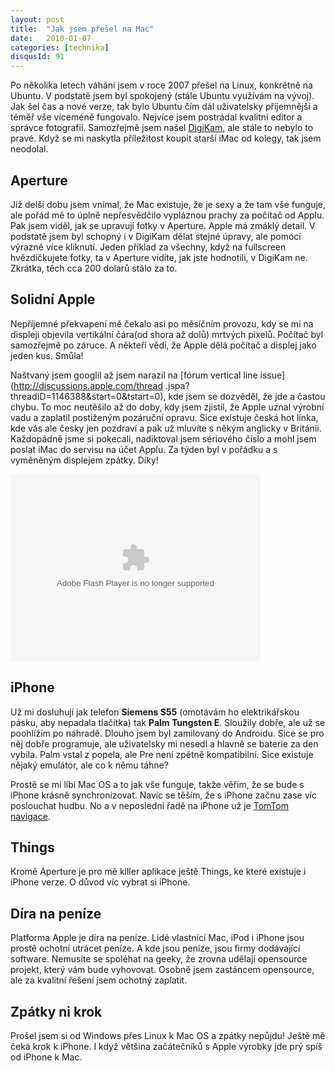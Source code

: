 ```yaml
---
layout: post
title:  "Jak jsem přešel na Mac"
date:   2010-01-07
categories: [technika]
disqusId: 91
---
```

Po několika letech váhání jsem v roce 2007 přešel na Linux, konkrétně na Ubuntu. V podstatě jsem byl spokojený (stále Ubuntu využívám na 
vývoj). Jak šel čas a nové verze, tak bylo Ubuntu čím dál uživatelsky příjemnější a téměř vše víceméně fungovalo. Nejvíce jsem postrádal 
kvalitní editor a správce fotografií. Samozřejmě jsem našel [DigiKam](http://www.digikam.org/), ale stále to nebylo to pravé. Když se mi 
naskytla příležitost koupit starší iMac od kolegy, tak jsem neodolal.
<!--more-->

Aperture
-------

Již delší dobu jsem vnímal, že Mac existuje, že je sexy a že tam vše funguje, ale pořád mě to úplně nepřesvědčilo vypláznou prachy za počítač od Applu. Pak jsem viděl, jak se upravují fotky v Aperture. Apple má zmáklý detail. V podstatě jsem byl schopný i v DigiKam dělat stejné úpravy, ale pomocí výrazně více kliknutí. Jeden příklad za všechny, když na fullscreen hvězdičkujete fotky, ta v Aperture vidíte, jak jste hodnotili, v DigiKam ne. Zkrátka, těch cca 200 dolarů stálo za to.

Solidní Apple
------

Nepříjemné překvapení mě čekalo asi po měsíčním provozu, kdy se mi na displeji objevila vertikální čára(od shora až dolů) mrtvých pixelů. Počítač byl samozřejmě po záruce. A někteří vědí, že Apple dělá počítač a displej jako jeden kus. Smůla!

Naštvaný jsem googlil až jsem narazil na [fórum vertical line issue](http://discussions.apple.com/thread
.jspa?threadID=1146388&start=0&tstart=0), kde jsem se dozvěděl, že jde a častou chybu. To moc neutěšilo až do doby,
 kdy jsem zjistil, že Apple uznal výrobní vadu a zaplatil postiženým pozáruční opravu. Sice existuje česká hot linka, kde vás ale česky jen pozdraví a pak už mluvíte s někým anglicky v Británii. Každopádně jsme si pokecali, nadiktoval jsem sériového číslo a mohl jsem poslat iMac do servisu na účet Applu. Za týden byl v pořádku a s vyměněným displejem zpátky. Díky!

<object width="400" height="300"> <param name="flashvars" value="offsite=true&lang=en-us&page_show_url=%2Fphotos%2Fimac_faulty_screen%2Fshow%2F&page_show_back_url=%2Fphotos%2Fimac_faulty_screen%2F&user_id=8052398@N05&jump_to="></param> <param name="movie" value="http://www.flickr.com/apps/slideshow/show.swf?v=71649"></param> <param name="allowFullScreen" value="true"></param><embed type="application/x-shockwave-flash" src="http://www.flickr.com/apps/slideshow/show.swf?v=71649" allowFullScreen="true" flashvars="offsite=true&lang=en-us&page_show_url=%2Fphotos%2Fimac_faulty_screen%2Fshow%2F&page_show_back_url=%2Fphotos%2Fimac_faulty_screen%2F&user_id=8052398@N05&jump_to=" width="400" height="300"></embed></object>

iPhone
------

Už mi dosluhují jak telefon __Siemens S55__ (omotávám ho elektrikářskou pásku, aby nepadala tlačítka) tak __Palm Tungsten E__. Sloužily dobře, 
ale už se poohlížím po náhradě. Dlouho jsem byl zamilovaný do Androidu. Sice se pro něj dobře programuje, ale uživatelsky mi nesedl a hlavně se baterie za den vybila. Palm vstal z popela, ale Pre není zpětně kompatibilní. Sice existuje nějaký emulátor, ale co k němu táhne?

Prostě se mi líbí Mac OS a to jak vše funguje, takže věřím, že se bude s iPhone krásně synchronizovat. Navíc se těším, že s iPhone začnu zase 
víc poslouchat hudbu. No a v neposlední řadě na iPhone už je [TomTom navigace](http://iphone.tomtom.com/).

Things
------

Kromě Aperture je pro mě killer aplikace ještě Things, ke které existuje i iPhone verze. O důvod víc vybrat si iPhone.

Díra na peníze
------

Platforma Apple je díra na peníze. Lidé vlastnící Mac, iPod i iPhone jsou prostě ochotní utrácet peníze. A kde jsou peníze, jsou firmy dodávající software. Nemusíte se spoléhat na geeky, že zrovna udělají opensource projekt, který vám bude vyhovovat. Osobně jsem zastáncem opensource, ale za kvalitní řešení jsem ochotný zaplatit.

Zpátky ni krok
------

Prošel jsem si od Windows přes Linux k Mac OS a zpátky nepůjdu! Ještě mě čeká krok k iPhone. I když většina začátečníků s Apple výrobky jde prý spíš od iPhone k Mac.
